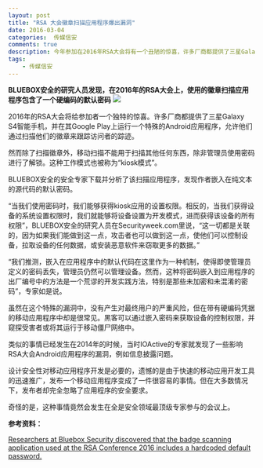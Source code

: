 ```yaml
---  
layout: post  
title: "RSA 大会徽章扫描应用程序爆出漏洞"
date: 2016-03-04
categories:  传媒信安     
comments: true
description: 今年参加在2016年RSA大会将有一个丑陋的惊喜，许多厂商都提供了三星Galaxy S4智能手机，在Google Play上运行一个提供的特殊的Android应用程序，允许他们通过扫描他们的徽章来跟踪访问者的踪迹。
tags:
    - 传媒信安
---  
```

**BLUEBOX安全的研究人员发现，在2016年的RSA大会上，使用的徽章扫描应用程序包含了一个硬编码的默认密码**
![](http://127.0.0.1:4000//resources/images/Q5.jpg) 

2016年的RSA大会将给参加者一个独特的惊喜。许多厂商都提供了三星Galaxy S4智能手机，并在其Google Play上运行一个特殊的Android应用程序，允许他们通过扫描他们的徽章来跟踪访问者的踪迹。
 
然而除了扫描徽章外，移动扫描不能用于扫描其他任何东西，除非管理员使用密码进行了解锁。这种工作模式也被称为“kiosk模式”。
 
BLUEBOX安全的安全专家下载并分析了该扫描应用程序，发现作者嵌入在纯文本的源代码的默认密码。
 
“当我们使用密码时，我们能够获得kiosk应用的设置权限。相反的，当我们获得设备的系统设置权限时，我们就能够将设备设置为开发模式，进而获得该设备的所有权限”，BLUEBOX安全的研究人员在Securityweek.com里说，“这一切都是关联的，因为如果我们能做到这一点，攻击者也可以做到这一点，使他们可以控制设备，拉取设备的任何数据，或安装恶意软件来窃取更多的数据。”
 
“我们推测，嵌入在应用程序中的默认代码在这里作为一种机制，使得即使管理员定义的密码丢失，管理员仍然可以管理设备。然而，这种将密码嵌入到应用程序的出厂编号中的方法是一个荒谬的开发实践方法，特别是那些未加密和未混淆的密码”，专家如是说。
 
虽然在这个特殊的漏洞中，没有产生对最终用户的严重风险，但在带有硬编码凭据的移动应用程序中却是很常见。黑客可以通过嵌入密码来获取设备的控制权限，并窥探受害者或将其运行于移动僵尸网络中。
 
类似的事情已经发生在2014年的时候，当时IOActive的专家就发现了一些影响RSA大会Android应用程序的漏洞，例如信息披露问题。
 
设计安全性对移动应用程序开发是必要的，遗憾的是由于快速的移动应用开发工具的迅速推广，发布一个移动应用程序变成了一件很容易的事情。但在大多数情况下，发布者却完全忽略了应用程序的安全要求。
 
奇怪的是，这种事情竟然会发生在全是安全领域最顶级专家参与的会议上。


**参考资料：**

[Researchers at Bluebox Security discovered that the badge scanning application used at the RSA Conference 2016 includes a hardcoded default password.](http://securityaffairs.co/wordpress/44981/hacking/rsa-conference-badge-scanning-app.html)